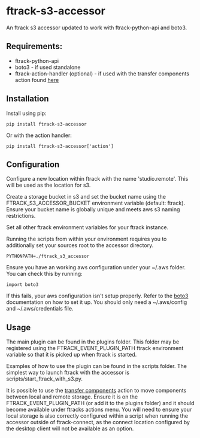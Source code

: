 # ftrack-s3-accessor

An ftrack s3 accessor updated to work with ftrack-python-api and boto3. 

## Requirements: 
- ftrack-python-api
- boto3 - if used standalone 
- ftrack-action-handler (optional) - if used with the transfer components action found [here](https://bitbucket.org/!api/2.0/snippets/ftrack/B6dX/f9e89e8bf95065a6fc0541dd058863ff1ddaceb6/files/transfer_components_action.py)

## Installation

Install using pip:
    
    pip install ftrack-s3-accessor

Or with the action handler:

    pip install ftrack-s3-accessor['action']

## Configuration

Configure a new location within ftrack with the name 'studio.remote'. This will be used as the location for s3.

Create a storage bucket in s3 and set the bucket name using the FTRACK_S3_ACCESSOR_BUCKET environment variable (default: ftrack). Ensure your bucket name is globally unique and meets aws s3 naming restrictions.

Set all other ftrack environment variables for your ftrack instance.

Running the scripts from within your environment requires you to additionally set your sources root to the accessor directory.

    PYTHONPATH=./ftrack_s3_accessor

Ensure you have an working aws configuration under your ~/.aws folder. You can check this by running:
    
    import boto3

If this fails, your aws configuration isn't setup properly. Refer to the [boto3](https://github.com/boto/boto3) documentation on how to set it up. You should only need a ~/.aws/config and ~/.aws/credentials file.

## Usage

The main plugin can be found in the plugins folder. This folder may be registered using the FTRACK_EVENT_PLUGIN_PATH ftrack environment variable so that it is picked up when ftrack is started.

Examples of how to use the plugin can be found in the scripts folder. The simplest way to launch ftrack with the accessor is scripts/start_ftrack_with_s3.py. 

It is possible to use the [transfer components](https://bitbucket.org/!api/2.0/snippets/ftrack/B6dX/f9e89e8bf95065a6fc0541dd058863ff1ddaceb6/files/transfer_components_action.py) action to move components between local and remote storage. Ensure it is on the FTRACK_EVENT_PLUGIN_PATH (or add it to the plugins folder) and it should become available under ftracks actions menu. You will need to ensure your local storage is also correctly configured within a script when running the accessor outside of ftrack-connect, as the connect location configured by the desktop client will not be available as an option.
